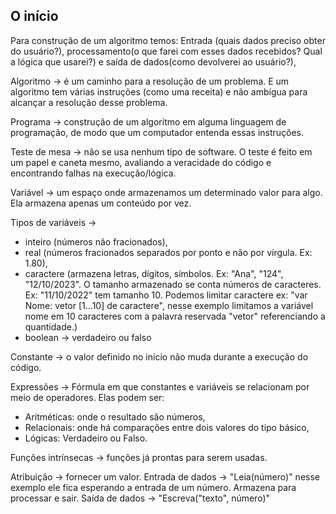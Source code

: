 ## O início

Para construção de um algoritmo temos: Entrada (quais dados preciso obter do usuário?), processamento(o que farei com esses dados recebidos? Qual a lógica que usarei?) e saída de dados(como devolverei ao usuário?),

Algoritmo ->  é um caminho para a resolução de um problema. E um algoritmo tem várias instruções (como uma receita) e não ambígua para alcançar a resolução desse problema. 

Programa -> construção de um algoritmo em alguma linguagem de programação, de modo que um computador entenda essas instruções. 

Teste de mesa -> não se usa nenhum tipo de software. O teste é feito em um papel e caneta mesmo, avaliando a veracidade do código e encontrando falhas na execução/lógica. 

Variável -> um espaço onde armazenamos um determinado valor para algo. Ela armazena apenas um conteúdo por vez.

Tipos de variáveis -> 
- inteiro (números não fracionados),
-  real (números fracionados separados por ponto e não por vírgula. Ex: 1.80), 
- caractere (armazena letras, dígitos, símbolos. Ex: "Ana", "124", "12/10/2023". O tamanho armazenado se conta números de caracteres. Ex:  "11/10/2022" tem tamanho 10. Podemos limitar caractere ex: "var Nome: vetor [1...10] de caractere", nesse exemplo limitamos a variável nome em 10 caracteres com a palavra reservada "vetor" referenciando a quantidade.)
- boolean -> verdadeiro ou falso

Constante -> o valor definido no início não muda durante a execução do código.

Expressões -> Fórmula em que constantes e variáveis se relacionam por meio de operadores. Elas podem ser: 
- Aritméticas: onde o resultado são números,
- Relacionais: onde há comparações entre dois valores do tipo básico, 
- Lógicas: Verdadeiro ou Falso.

Funções intrínsecas -> funções já prontas para serem usadas. 

Atribuição -> fornecer um valor.
Entrada de dados -> "Leia(número)" nesse exemplo ele fica esperando a entrada de um número. Armazena para processar e sair.
Saída de dados -> "Escreva("texto", número)"